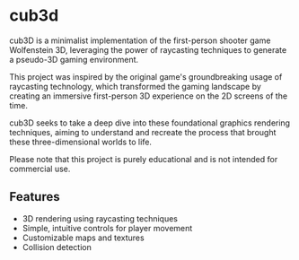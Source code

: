 # cub3d
cub3D is a minimalist implementation of the first-person shooter game Wolfenstein 3D, leveraging the power of raycasting techniques to generate a pseudo-3D gaming environment.


This project was inspired by the original game's groundbreaking usage of raycasting technology, which transformed the gaming landscape by creating an immersive first-person 3D experience on the 2D screens of the time.


cub3D seeks to take a deep dive into these foundational graphics rendering techniques, aiming to understand and recreate the process that brought these three-dimensional worlds to life.


Please note that this project is purely educational and is not intended for commercial use.

## Features
- 3D rendering using raycasting techniques
- Simple, intuitive controls for player movement
- Customizable maps and textures
- Collision detection
